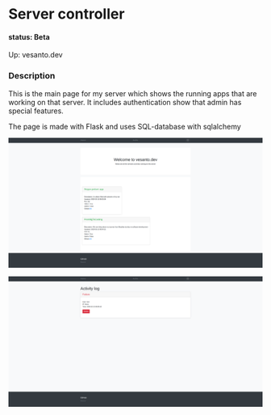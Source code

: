# Server controller

#### status:  Beta
Up: vesanto.dev
### Description

This is the main page for my server which shows the running apps that are working on that server. It includes authentication show that admin has special features.

The page is made with Flask and uses SQL-database with sqlalchemy

![pic](front.png)

![activity_log](activity_log.png)
